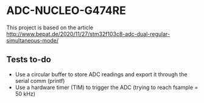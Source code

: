 # ADC-NUCLEO-G474RE
This project is based on the article http://www.bepat.de/2020/11/27/stm32f103c8-adc-dual-regular-simultaneous-mode/

## Tests to-do
- Use a circular buffer to store ADC readings and export it through the serial comm (printf)
- Use a hardware timer (TIM) to trigger the ADC (trying to reach fsample = 50 kHz)